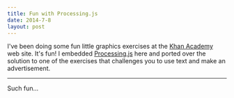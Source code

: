 ```yaml
---
title: Fun with Processing.js
date: 2014-7-8
layout: post
---
```


I've been doing some fun little graphics exercises at the [Khan Academy](https://www.khanacademy.org) web site.
It's fun! I embedded [Processing.js](http://processingjs.org/) here and ported over the solution to one of the
exercises that challenges you to use text and make an advertisement.

---

<script src="../javascript/processing.js">
</script>

<script type="application/processing" data-processing-target="pjs">
void setup() {
  size(400, 400);
}


function drawWinston(x, y, s, blink) {
  pushMatrix();
  translate(x, y);
  scale(s, s);
    
  strokeWeight(2);
  fill(255, 255, 255);
   
  // Legs
  ellipse(-20, 50, 20, 60);
  ellipse(20, 50, 20, 60);

  // Right arm
  ellipse(60, 10, 30, 60);
    
  // Torso
  ellipse(10, 15, 120, 100);
    
  // Left arm
  ellipse(-40, 10, 30, 60);
    
  // Head
  ellipse(30, -30, 90, 80);
    
  // Eyes
  fill(0, 0, 0);
  if (blink) {
    line(15, -55, 25, -45);
    line(15, -45, 25, -55);
    line(43, -55, 53, -45);
    line(43, -45, 53, -55);
  } else {
    ellipse(20, -50, 10, 10);
    ellipse(48, -50, 10, 10);
  }
    
  // belly button
  fill(40, 40, 40);
  ellipse(25, 45, 5, 5);
  
  // Mouth
  fill(180, 0, 0);
  var lipXradius = blink ? 18 : 20;
  ellipse(35, -10, lipXradius, 10);
    
  popMatrix();
};


void drawPlate(x, y) {
  fill(82, 57, 57);
  ellipse(x, y, 250, 250);
  fill(237, 235, 176);
  ellipse(x, y, 220, 220);
};


var font = createFont("fantasy");
var angle = 0;
var blinking = false;
var still_blinking;

void draw() {
  background(3, 125, 150);
  noFill();
  strokeWeight(2);
  rect(1, 1, width-1, height-1);
    
  drawPlate(200, 195);
  var winstonX = 200;
  var winstonY = 190;
  drawWinston(
      winstonX, 
      winstonY + 10*sin(radians(angle)), 
      1.2,
      blinking);
    
  textFont(font); 
  fill(210, 219, 162);
  textSize(34);
  text("STUFFED WINTHROP!", 16, 51);
  textSize(20);
  text("Spooky!", 158, 350);
  fill(255, 255, 0);
  text("DON'T GO TO SLEEP WITHOUT ONE!", 10, 380);

  if (blinking === false) {
    textSize(15);
    fill(255, 255, 255);
    pushMatrix();
    translate(320, 130);
    rotate(25);
    text("he", 0, 0);
    fill(255, 255, 0);
    text("blinks!", 23, 0);
    popMatrix();
  }
 
   angle += 2;
   if (angle > 360) {
     angle = 0;
   }
     
   if (!blinking) {
     if (random(0, 100) < 1) {
       blinking = true;
       still_blinking = 5;
     }
   } else {
     still_blinking--;
     if (still_blinking === 0) {
       blinking = false;
     }
   }
};

</script>

<canvas id="pjs"> </canvas>

Such fun...
